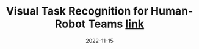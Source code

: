 ---
title: "Visual Task Recognition for Human-Robot Teams [link](https://jbs023.github.io/files/2022_ichms_visual_task_recognition_hrt.pdf)"
collection: publications
date: 2022-11-15
venue: 'IEEE International Conference on Human-Machine Systems (ICHMS)'
---